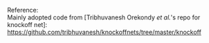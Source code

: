 Reference:   
Mainly adopted code from [Tribhuvanesh Orekondy _et al._'s repo for knockoff net]: https://github.com/tribhuvanesh/knockoffnets/tree/master/knockoff